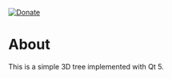 [![Donate](https://liberapay.com/assets/widgets/donate.svg)](https://liberapay.com/imironchik/donate)

# About

This is a simple 3D tree implemented with Qt 5.
